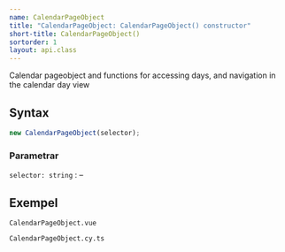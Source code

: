 ```yaml
---
name: CalendarPageObject
title: "CalendarPageObject: CalendarPageObject() constructor"
short-title: CalendarPageObject()
sortorder: 1
layout: api.class
---
```


Calendar pageobject and functions for accessing days, and navigation in the calendar day view

## Syntax

```ts nocompile nolint
new CalendarPageObject(selector);
```

### Parametrar

`selector: string`
: &ndash;

## Exempel

```import static
CalendarPageObject.vue
```

```import
CalendarPageObject.cy.ts
```
